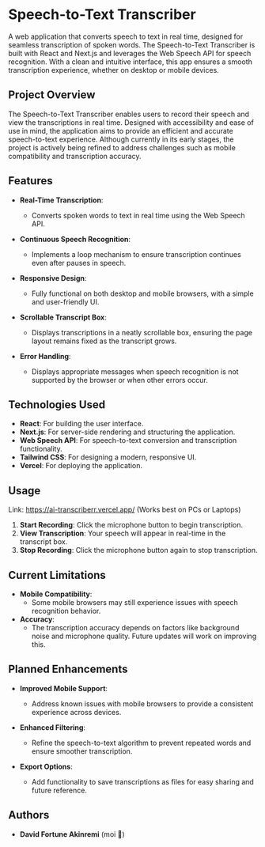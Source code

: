# Speech-to-Text Transcriber

A web application that converts speech to text in real time, designed for seamless transcription of spoken words. The Speech-to-Text Transcriber is built with React and Next.js and leverages the Web Speech API for speech recognition. With a clean and intuitive interface, this app ensures a smooth transcription experience, whether on desktop or mobile devices.



## Project Overview

The Speech-to-Text Transcriber enables users to record their speech and view the transcriptions in real time. Designed with accessibility and ease of use in mind, the application aims to provide an efficient and accurate speech-to-text experience. Although currently in its early stages, the project is actively being refined to address challenges such as mobile compatibility and transcription accuracy.



## Features

- **Real-Time Transcription**:
  - Converts spoken words to text in real time using the Web Speech API.
  
- **Continuous Speech Recognition**:
  - Implements a loop mechanism to ensure transcription continues even after pauses in speech.

- **Responsive Design**:
  - Fully functional on both desktop and mobile browsers, with a simple and user-friendly UI.

- **Scrollable Transcript Box**:
  - Displays transcriptions in a neatly scrollable box, ensuring the page layout remains fixed as the transcript grows.

- **Error Handling**:
  - Displays appropriate messages when speech recognition is not supported by the browser or when other errors occur.



## Technologies Used

- **React**: For building the user interface.
- **Next.js**: For server-side rendering and structuring the application.
- **Web Speech API**: For speech-to-text conversion and transcription functionality.
- **Tailwind CSS**: For designing a modern, responsive UI.
- **Vercel**: For deploying the application.



## Usage

Link: https://ai-transcriberr.vercel.app/ (Works best on PCs or Laptops)

1. **Start Recording**: Click the microphone button to begin transcription.
2. **View Transcription**: Your speech will appear in real-time in the transcript box.
3. **Stop Recording**: Click the microphone button again to stop transcription.



## Current Limitations

- **Mobile Compatibility**:
  - Some mobile browsers may still experience issues with speech recognition behavior.
- **Accuracy**:
  - The transcription accuracy depends on factors like background noise and microphone quality. Future updates will work on improving this.



## Planned Enhancements

- **Improved Mobile Support**:
  - Address known issues with mobile browsers to provide a consistent experience across devices.
  
- **Enhanced Filtering**:
  - Refine the speech-to-text algorithm to prevent repeated words and ensure smoother transcription.

- **Export Options**:
  - Add functionality to save transcriptions as files for easy sharing and future reference.



## Authors

- **David Fortune Akinremi** (moi 🙈)
